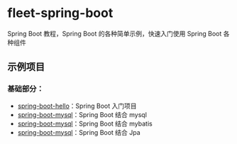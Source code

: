 # fleet-spring-boot

Spring Boot 教程，Spring Boot 的各种简单示例，快速入门使用 Spring Boot 各种组件

## 示例项目

### 基础部分：

- [spring-boot-hello](https://github.com/AprilHan1992/fleet-spring-boot/tree/master/spring-boot-hello)：Spring Boot 入门项目
- [spring-boot-mysql](https://github.com/AprilHan1992/fleet-spring-boot/tree/master/spring-boot-mysql)：Spring Boot 结合 mysql
- [spring-boot-mysql](https://github.com/AprilHan1992/fleet-spring-boot/tree/master/spring-boot-mybatis)：Spring Boot 结合 mybatis
- [spring-boot-mysql](https://github.com/AprilHan1992/fleet-spring-boot/tree/master/spring-boot-jpa)：Spring Boot 结合 Jpa